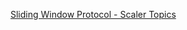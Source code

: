 [Sliding Window Protocol - Scaler Topics](https://www.scaler.com/topics/computer-network/sliding-window-protocol/)